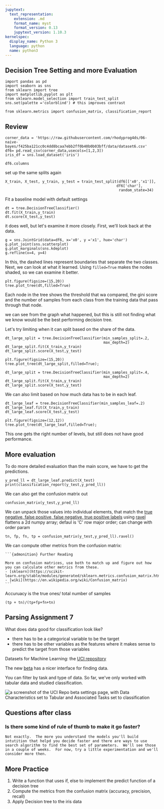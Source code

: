 ```yaml
---
jupytext:
  text_representation:
    extension: .md
    format_name: myst
    format_version: 0.13
    jupytext_version: 1.10.3
kernelspec:
  display_name: Python 3
  language: python
  name: python3
---
```


## Decision Tree Setting and more Evaluation
```{code-cell} ipython3
import pandas as pd
import seaborn as sns
from sklearn import tree
import matplotlib.pyplot as plt
from sklearn.model_selection import train_test_split
sns.set(palette ='colorblind') # this improves contrast

from sklearn.metrics import confusion_matrix, classification_report
```

## Review
```{code-cell} ipython3
corner_data = 'https://raw.githubusercontent.com/rhodyprog4ds/06-naive-bayes/f425ba121cc0c4dd8bcaa7ebb2ff0b40b0b03bff/data/dataset6.csv'
df6= pd.read_csv(corner_data,usecols=[1,2,3])
iris_df = sns.load_dataset('iris')
```

```{code-cell} ipython3
df6.columns
```
set up the same splits again
```{code-cell} ipython3
X_train, X_test, y_train, y_test = train_test_split(df6[['x0','x1']],
                                                   df6['char'],
                                                    random_state=34)
```

Fit a baseline model with default settings

```{code-cell} ipython3
dt = tree.DecisionTreeClassifier()
dt.fit(X_train,y_train)
dt.score(X_test,y_test)
```

it does well, but let's examine it more closely. First, we'll look back at the data.

```{code-cell} ipython3
g = sns.JointGrid(data=df6, x='x0', y ='x1', hue='char')
g.plot_joint(sns.scatterplot)
g.plot_marginals(sns.kdeplot)
g.refline(x=4, y=4)
```
In this, the dashed lines represent boundaries that separate the two classes.
Next, we can look at what it learned. Using `filled=True` makes the nodes shaded, so we can examine it better.

```{code-cell} ipython3
plt.figure(figsize=(15,20))
tree.plot_tree(dt,filled=True)
```

Each node in the tree shows the threshold that wa compared, the gini score and the number of samples from each class from the training data that pass through that node.

we can see from the graph what happened, but this is still not finding what we know would be the best performing decision tree.

Let's try limiting when it can split based on the share of the data.

```{code-cell} ipython3
dt_large_split = tree.DecisionTreeClassifier(min_samples_split=.2,
                                             max_depth=2)
dt_large_split.fit(X_train,y_train)
dt_large_split.score(X_test,y_test)
```

```{code-cell} ipython3
plt.figure(figsize=(15,20))
tree.plot_tree(dt_large_split,filled=True);
```


```{code-cell} ipython3
dt_large_split = tree.DecisionTreeClassifier(min_samples_split=.4,
                                             max_depth=2)
dt_large_split.fit(X_train,y_train)
dt_large_split.score(X_test,y_test)
```

We can also limit based on how much data has to be in each leaf.

```{code-cell} ipython3
dt_large_leaf = tree.DecisionTreeClassifier(min_samples_leaf=.2)
dt_large_leaf.fit(X_train,y_train)
dt_large_leaf.score(X_test,y_test)
```

```{code-cell} ipython3
plt.figure(figsize=(12,12))
tree.plot_tree(dt_large_leaf,filled=True);
```

This one gets the right number of levels, but still does not have good performance.

## More evaluation

To do more detailed evaluation than the main score, we have to get the predictions.

```{code-cell} ipython3
y_pred_ll = dt_large_leaf.predict(X_test)
print(classification_report(y_test,y_pred_ll))
```

We can also get the confusion matrix out
```{code-cell} ipython3
confusion_matrix(y_test,y_pred_ll)
```

We can unpack those values into individual elements, that match the [true negative, false positive, false negative, true positive labels](https://en.wikipedia.org/wiki/Confusion_matrix) using [ravel](https://numpy.org/doc/stable/reference/generated/numpy.ravel.html) flattens a 2d numpy array; defaul is 'C' row major order; can change with order param

```{code-cell} ipython3
tn, fp, fn, tp = confusion_matrix(y_test,y_pred_ll).ravel()
```

We can compute other metrics from the confusion matrix:

````{margin}
```{admonition} Further Reading

More on confusion matrices, use both to match up and figure out how you can calculate other metrics from these.
- [sklearn](https://scikit-learn.org/stable/modules/generated/sklearn.metrics.confusion_matrix.html)
- [wiki](https://en.wikipedia.org/wiki/Confusion_matrix)
```
````

Accuruacy is the true ones/ total number of samples

```{code-cell} ipython3
(tp + tn)/(tp+fp+fn+tn)
```


## Parsing Assignment 7

What does data good for classification look like?

- there has to be a categorical variable to be the target
- there has to be other variables as the features where it makes sense to predict the target from those variables

Datasets for Machine Learning: the [UCI repository](https://archive.ics.uci.edu/ml/index.php)

The new [beta](https://archive-beta.ics.uci.edu/) has a nicer interface for finding data.

You can filter by task and type of data. So far, we've only worked with tabular data and studied classification.

![a screenshot of the UCI Repo beta settings page, with Data Characteristics set to Tabular and Associated Tasks set to classification](../img/uci_settings_a7.png)

## Questions after class

### Is there some kind of rule of thumb to make it go faster?
```{toggle}
Not exactly.  The more you understand the models you'll build intutition that helpd you decide faster and there are ways to use search algorithm to find the best set of parameters.  We'll see those in a couple of weeks.  For now, try a little experimentation and we'll consider more then.
```


## More Practice

1. Write a function that uses if, else to implement the predict function of a decision tree
1. Compute the metrics from the confusion matrix (accuracy, precision, recall)
1. Apply Decision tree to the iris data


<!-- Precision is the percent of the positive predicted (in this case positive is predicted B)

```{code-cell} ipython3
:tags: ["hide"]
tp/(tp+fp)
```

```{code-cell} ipython3
tp/(tp+fn)
```

The precision and recall of the other class use the true negatives as the numerator

```{code-cell} ipython3
tn/(tn+fn), tn/(tn+fp)
``` -->
